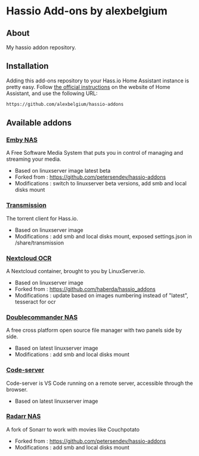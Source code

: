 # Hassio Add-ons by alexbelgium

## About
My hassio addon repository.

## Installation

Adding this add-ons repository to your Hass.io Home Assistant instance is
pretty easy. Follow [the official instructions][third-party-addons] on the
website of Home Assistant, and use the following URL:

```txt
https://github.com/alexbelgium/hassio-addons
```

## Available addons

[//]: # (ADDONLIST_START)

### [Emby NAS](emby/)
A Free Software Media System that puts you in control of managing and streaming your media.
- Based on linuxserver image latest beta
- Forked from : https://github.com/petersendev/hassio-addons
- Modifications : switch to linuxserver beta versions, add smb and local disks mount

### [Transmission](transmission/)
The torrent client for Hass.io.
- Based on linuxserver image
- Modifications : add smb and local disks mount, exposed settings.json in /share/transmission

### [Nextcloud OCR](nextcloud/)
A Nextcloud container, brought to you by LinuxServer.io. 
- Based on linuxserver image
- Forked from : https://github.com/haberda/hassio_addons
- Modifications : update based on images numbering instead of "latest", tesseract for ocr

### [Doublecommander NAS](doublecommander/)
A free cross platform open source file manager with two panels side by side.
- Based on latest linuxserver image
- Modifications : add smb and local disks mount

### [Code-server](code-server/)
Code-server is VS Code running on a remote server, accessible through the browser.
- Based on latest linuxserver image

### [Radarr NAS](radarr/)
A fork of Sonarr to work with movies like Couchpotato
- Forked from : https://github.com/petersendev/hassio-addons
- Modifications : add smb and local disks mount

[//]: # (ADDONLIST_END)

[third-party-addons]: https://home-assistant.io/hassio/installing_third_party_addons/
